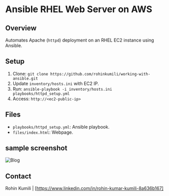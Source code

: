 # Ansible RHEL Web Server on AWS

## Overview
Automates Apache (`httpd`) deployment on an RHEL EC2 instance using Ansible.

## Setup
1. Clone: `git clone https://github.com/rohinkumili/working-with-ansible.git`
2. Update `inventory/hosts.ini` with EC2 IP.
3. Run: `ansible-playbook -i inventory/hosts.ini playbooks/httpd_setup.yml`
4. Access: `http://<ec2-public-ip>`

## Files
- `playbooks/httpd_setup.yml`: Ansible playbook.
- `files/index.html`: Webpage.

## sample screenshot
 ![Blog](https://github.com/user-attachments/assets/ed47211b-1390-434c-9698-91db99e2409c)


## Contact
Rohin Kumili | [https://www.linkedin.com/in/rohin-kumar-kumili-8a636b167]
